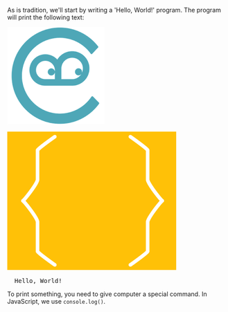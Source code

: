 As is tradition, we'll start by writing a 'Hello, World!' program. The program will print the following text:

![Alt Text](./assets/dart.png)

![Alt Text 2](./assets/javascript.png)

<pre class='hexlet-basics-output'>
  Hello, World!
</pre>

To print something, you need to give computer a special command. In JavaScript, we use `console.log()`.

